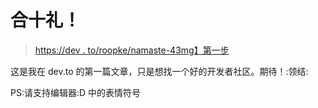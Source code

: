 # 合十礼！

> [https://dev . to/roopke/namaste-43mg】第一步](https://dev.to/roopunk/namaste-43mg)

这是我在 dev.to 的第一篇文章，只是想找一个好的开发者社区。期待！:领结:

PS:请支持编辑器:D 中的表情符号